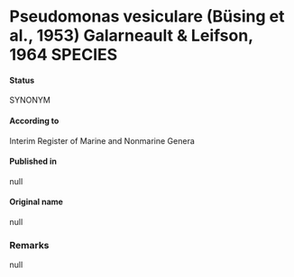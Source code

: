 Pseudomonas vesiculare (Büsing et al., 1953) Galarneault & Leifson, 1964 SPECIES
=======

#### Status
SYNONYM

#### According to
Interim Register of Marine and Nonmarine Genera

#### Published in
null

#### Original name
null

### Remarks
null